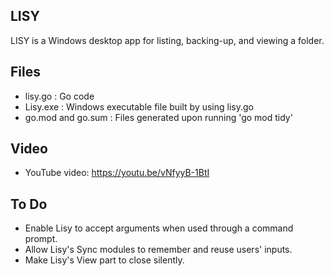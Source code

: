 ## LISY

LISY is a Windows desktop app for listing, backing-up, and viewing a folder.

## Files

- lisy.go : Go code
- Lisy.exe : Windows executable file built by using lisy.go
- go.mod and go.sum : Files generated upon running 'go mod tidy'

## Video

- YouTube video: https://youtu.be/vNfyyB-1BtI

## To Do

- Enable Lisy to accept arguments when used through a command prompt.
- Allow Lisy's Sync modules to remember and reuse users' inputs.
- Make Lisy's View part to close silently.